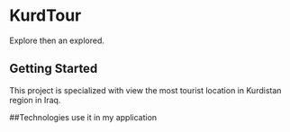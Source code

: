 # KurdTour

Explore then an explored.

## Getting Started

This project is specialized with view the most tourist location in Kurdistan region in Iraq.

##Technologies use it in my application
